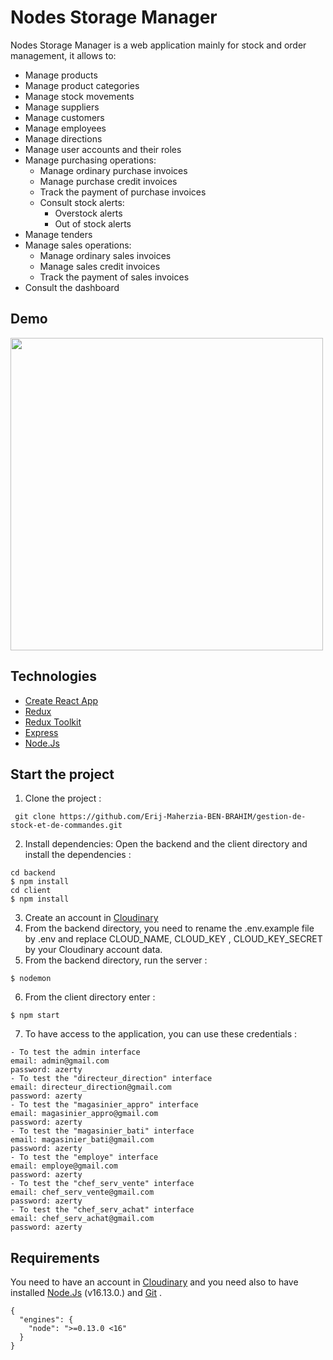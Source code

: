 # Nodes Storage Manager

Nodes Storage Manager is a web application mainly for stock and order management, it allows to:
- Manage products
- Manage product categories
- Manage stock movements
- Manage suppliers
- Manage customers
- Manage employees
- Manage directions
- Manage user accounts and their roles
- Manage purchasing operations:
   - Manage ordinary purchase invoices
   - Manage purchase credit invoices
   - Track the payment of purchase invoices
   - Consult stock alerts:
     - Overstock alerts
     - Out of stock alerts
- Manage tenders
- Manage sales operations:
   - Manage ordinary sales invoices
   - Manage sales credit invoices
   - Track the payment of sales invoices
- Consult the dashboard

## Demo

[<img src="https://user-images.githubusercontent.com/101833103/192482492-3076665f-ec80-4c5d-ae15-0135f10ecc5e.png" width="500px">](https://drive.google.com/file/d/1NSIhyfOvKqaldXwgokX14CXLWeA6A_EA/view?usp=sharing "Nodes Storage Manager Demo")


## Technologies

- [Create React App](https://github.com/facebook/create-react-app)
- [Redux](https://redux.js.org/) 
- [Redux Toolkit](https://redux-toolkit.js.org/) 
- [Express](https://expressjs.com/) 
- [Node.Js](https://nodejs.org/en/) 

## Start the project

1. Clone the project :

```
 git clone https://github.com/Erij-Maherzia-BEN-BRAHIM/gestion-de-stock-et-de-commandes.git
```
2. Install dependencies:
Open the backend and the client directory and install the dependencies :
```
cd backend
$ npm install
cd client
$ npm install
```
3. Create an account in [Cloudinary](https://cloudinary.com/users/register_free)
4. From the backend directory, you need to rename the .env.example file by .env and replace CLOUD_NAME, CLOUD_KEY , CLOUD_KEY_SECRET by your Cloudinary account data.
5. From the backend directory, run the server :
```
$ nodemon
```
6. From the client directory enter :
```
$ npm start
```
7. To have access to the application, you can use these credentials :
```
- To test the admin interface
email: admin@gmail.com
password: azerty
- To test the "directeur_direction" interface
email: directeur_direction@gmail.com
password: azerty
- To test the "magasinier_appro" interface
email: magasinier_appro@gmail.com
password: azerty
- To test the "magasinier_bati" interface
email: magasinier_bati@gmail.com
password: azerty
- To test the "employe" interface
email: employe@gmail.com
password: azerty
- To test the "chef_serv_vente" interface
email: chef_serv_vente@gmail.com
password: azerty
- To test the "chef_serv_achat" interface
email: chef_serv_achat@gmail.com
password: azerty
```
## Requirements
You need to have an account in [Cloudinary](https://cloudinary.com/users/register_free) and you need also to have installed [Node.Js](https://nodejs.org/en/) (v16.13.0.) and [Git](https://git-scm.com/) .
```
{
  "engines": {
    "node": ">=0.13.0 <16"
  }
}
```
